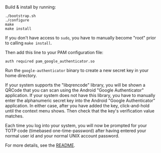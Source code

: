 Build & install by running:

    ./bootstrap.sh
    ./configure
    make
    make install

If you don't have access to `sudo`, you have to manually become "root" prior
to calling `make install`.

Then add this line to your PAM configuration file:

```
auth required pam_google_authenticator.so
```

Run the `google-authenticator` binary to create a new secret key in your home
directory.

If your system supports the "libqrencode" library, you will be shown a QRCode
that you can scan using the Android "Google Authenticator" application. If your 
system does not have this library, you have to manually enter the alphanumeric
secret key into the Android "Google Authenticator" application. In either case,
after you have added the key, click-and-hold until the context menu shows. Then
check that the key's verification value matches.

Each time you log into your system, you will now be prompted for your TOTP code
(timebased one-time-password) after having entered your normal user id and your
normal UNIX account password.

For more details, see the [README](https://github.com/google/google-authenticator/blob/f2db05c52884e4d6c3894f5fd2cf10f0f686aec2/libpam/README.md).